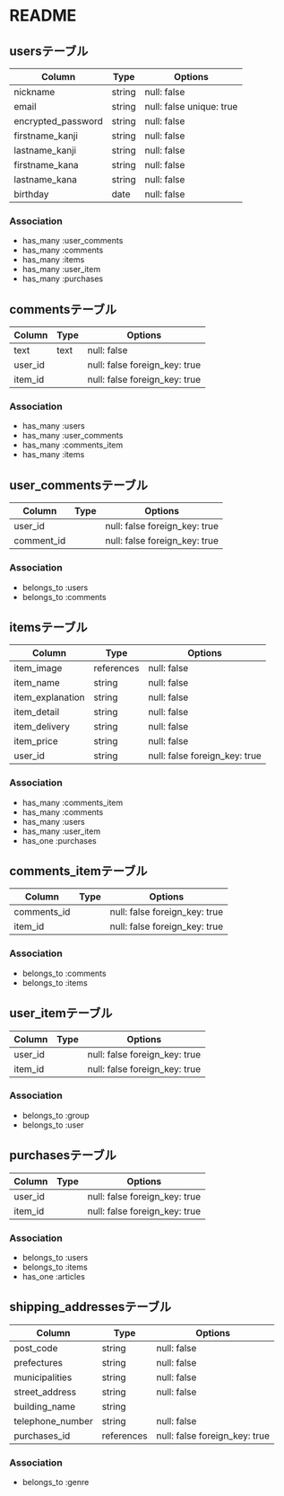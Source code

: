 # README

## usersテーブル

| Column             | Type       | Options                       |
| ------             | ---------- | ------------------------------|
|nickname            | string     | null: false                   |
| email              | string     | null: false   unique: true    |
|encrypted_password  | string     | null: false                   |
|firstname_kanji     | string     | null: false                   |
|lastname_kanji      | string     | null: false                   |
|firstname_kana      | string     | null: false                   |
|lastname_kana       | string     | null: false                   |
| birthday           | date       | null: false                   |

### Association
- has_many :user_comments
- has_many :comments
- has_many :items
- has_many :user_item
- has_many :purchases

## commentsテーブル

| Column   | Type       | Options                        |
| ------   | ---------- | ------------------------------ |
|  text    | text       | null: false                    |
| user_id  |            | null: false  foreign_key: true |
| item_id  |            | null: false  foreign_key: true |

### Association
- has_many :users
- has_many :user_comments
- has_many :comments_item
- has_many :items

## user_commentsテーブル

| Column    | Type       | Options                        |
| ------    | ---------- | ------------------------------ |
| user_id   |            | null: false  foreign_key: true |
|comment_id |            | null: false  foreign_key: true |

### Association
- belongs_to :users
- belongs_to :comments

## itemsテーブル

| Column         | Type       | Options                        |
| ------         | ---------- | ------------------------------ |
|item_image      | references | null: false                    |
|item_name       | string     | null: false                    |
|item_explanation| string     | null: false                    |
|item_detail     | string     | null: false                    |
|item_delivery   | string     | null: false                    |
|item_price      | string     | null: false                    |
|user_id         | string     | null: false  foreign_key: true |


### Association
- has_many :comments_item
- has_many :comments
- has_many :users
- has_many :user_item
- has_one  :purchases

## comments_itemテーブル
| Column          | Type       | Options                        |
| ------          | ---------- | ------------------------------ |
|comments_id      |            | null: false  foreign_key: true |
|item_id          |            | null: false  foreign_key: true |

### Association
- belongs_to :comments
- belongs_to :items

## user_itemテーブル
| Column          | Type       | Options                        |
| ------          | ---------- | ------------------------------ |
|user_id          |            | null: false  foreign_key: true |
|item_id          |            | null: false foreign_key: true |

### Association
- belongs_to :group
- belongs_to :user

## purchasesテーブル
| Column          | Type       | Options                        |
| ------          | ---------- | ------------------------------ |
|user_id          |            | null: false  foreign_key: true |
|item_id          |            | null: false  foreign_key: true |

### Association
- belongs_to :users
- belongs_to :items
- has_one    :articles

## shipping_addressesテーブル
| Column          | Type       | Options                        |
| ------          | ---------- | ------------------------------ |
|post_code        | string     | null: false                    |
|prefectures      | string     | null: false                    |
|municipalities   | string     | null: false                    |
|street_address   | string     | null: false                    |
|building_name    | string     |                                |
|telephone_number | string     | null: false                    |
|purchases_id     | references | null: false  foreign_key: true |

### Association
- belongs_to :genre
